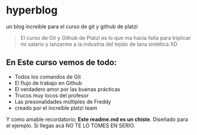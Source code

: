 # hyperblog
un blog increible para el curso de git y github de platzi
>El curso de Git y Github de Platzi es lo que ma hacía falta para triplicar mi salario y lanzarme a la industria del tejido de lana sintética
 XD
 
## En Este curso vemos de todo:
* Todos los comandos de Git
* El flujo de trabajo en Github
* El verdadero amor por las buenas prácticas
* Trucos muy locos del profesor
* Las presonalidades múltiples de Freddy
* creado por el increíble platzi team

Y como amable recordatorio; **Este readme.md es un chiste**. Diseñado para el ejemplo. Si llegas acá NO TE LO TOMES EN SERIO.